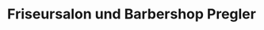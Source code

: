 ---
title: "Friseursalon und Barbershop Pregler"
url: /roetz/friseursalon-und-barbershop-pregler/
shop: Friseur
---